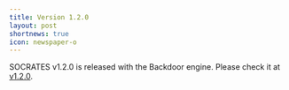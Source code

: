 ```yaml
---
title: Version 1.2.0
layout: post
shortnews: true
icon: newspaper-o
---
```


SOCRATES v1.2.0 is released with the Backdoor engine. Please check it at <a href="https://github.com/longph1989/Socrates/releases/tag/v1.2.0">v1.2.0</a>.
